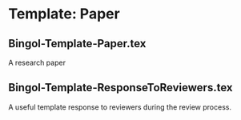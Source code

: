 # Template: Paper

## Bingol-Template-Paper.tex
A research paper

## Bingol-Template-ResponseToReviewers.tex
A useful template response to reviewers during the review process.

